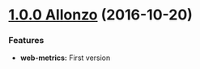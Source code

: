<a name="1.0.0"></a>

# [1.0.0 Allonzo](https://github.com/CodeCorico/allons-y-web-metrics/releases/tag/1.0.0) (2016-10-20)


### Features

* **web-metrics:** First version
